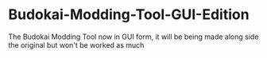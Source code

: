 # Budokai-Modding-Tool-GUI-Edition
The Budokai Modding Tool now in GUI form, it will be being made along side the original but won't be worked as much
